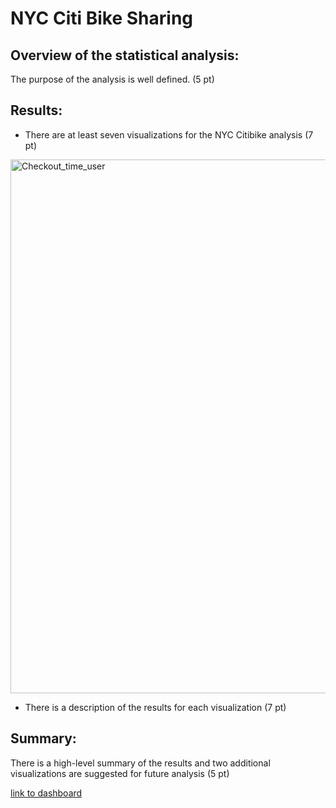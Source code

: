 # NYC Citi Bike Sharing

## Overview of the statistical analysis:

The purpose of the analysis is well defined. (5 pt)

## Results:

- There are at least seven visualizations for the NYC Citibike analysis (7 pt)

<img width="854" alt="Checkout_time_user" src="https://user-images.githubusercontent.com/84519822/161400300-49c8c2e7-fb1c-4c6a-9667-7007651886f9.png">

- There is a description of the results for each visualization (7 pt)

## Summary:

There is a high-level summary of the results and two additional visualizations are suggested for future analysis (5 pt)


[link to dashboard](https://public.tableau.com/app/profile/ra.l.galv.n/viz/CHALLENGE14_16488597938470/Historia1)
